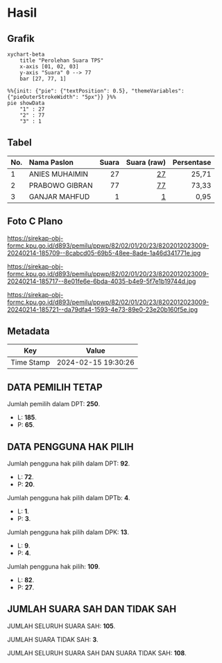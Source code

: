 # Hasil

## Grafik

```mermaid
xychart-beta
    title "Perolehan Suara TPS"
    x-axis [01, 02, 03]
    y-axis "Suara" 0 --> 77
    bar [27, 77, 1]
```

```mermaid
%%{init: {"pie": {"textPosition": 0.5}, "themeVariables": {"pieOuterStrokeWidth": "5px"}} }%%
pie showData
    "1" : 27
    "2" : 77
    "3" : 1
```

## Tabel

| No. | Nama Paslon    | Suara | Suara (raw) | Persentase |
|:--- |:-------------- | -----:| -----------:| ----------:|
| 1   | ANIES MUHAIMIN | 27    | [27][p-1]   | 25,71      |
| 2   | PRABOWO GIBRAN | 77    | [77][p-2]   | 73,33      |
| 3   | GANJAR MAHFUD  | 1     | [1][p-3]    | 0,95       |


[p-1]: https://github.com/gigit-pemilu/pemilu-2024-82-maluku-utara/blob/main/pilpres/hitung-suara/sub/82-maluku-utara/sub/02-halmahera-tengah/sub/01-weda/sub/2023-wedana/sub/009-tps/sub/paslon-1.txt
[p-2]: https://github.com/gigit-pemilu/pemilu-2024-82-maluku-utara/blob/main/pilpres/hitung-suara/sub/82-maluku-utara/sub/02-halmahera-tengah/sub/01-weda/sub/2023-wedana/sub/009-tps/sub/paslon-2.txt
[p-3]: https://github.com/gigit-pemilu/pemilu-2024-82-maluku-utara/blob/main/pilpres/hitung-suara/sub/82-maluku-utara/sub/02-halmahera-tengah/sub/01-weda/sub/2023-wedana/sub/009-tps/sub/paslon-3.txt

## Foto C Plano

https://sirekap-obj-formc.kpu.go.id/d893/pemilu/ppwp/82/02/01/20/23/8202012023009-20240214-185709--8cabcd05-69b5-48ee-8ade-1a46d341771e.jpg

https://sirekap-obj-formc.kpu.go.id/d893/pemilu/ppwp/82/02/01/20/23/8202012023009-20240214-185717--8e01fe6e-6bda-4035-b4e9-5f7e1b19744d.jpg

https://sirekap-obj-formc.kpu.go.id/d893/pemilu/ppwp/82/02/01/20/23/8202012023009-20240214-185721--da79dfa4-1593-4e73-89e0-23e20b160f5e.jpg


## Metadata

| Key        | Value               |
| ---------- | ------------------- |
| Time Stamp | 2024-02-15 19:30:26 |


## DATA PEMILIH TETAP

Jumlah pemilih dalam DPT: **250**.
 * L: **185**.
 * P: **65**.

## DATA PENGGUNA HAK PILIH

Jumlah pengguna hak pilih dalam DPT: **92**.
 * L: **72**.
 * P: **20**.

Jumlah pengguna hak pilih dalam DPTb: **4**.
 * L: **1**.
 * P: **3**.

Jumlah pengguna hak pilih dalam DPK: **13**.
 * L: **9**.
 * P: **4**.

Jumlah pengguna hak pilih: **109**.
 * L: **82**.
 * P: **27**.

## JUMLAH SUARA SAH DAN TIDAK SAH

JUMLAH SELURUH SUARA SAH: **105**.

JUMLAH SUARA TIDAK SAH: **3**.

JUMLAH SELURUH SUARA SAH DAN SUARA TIDAK SAH: **108**.


